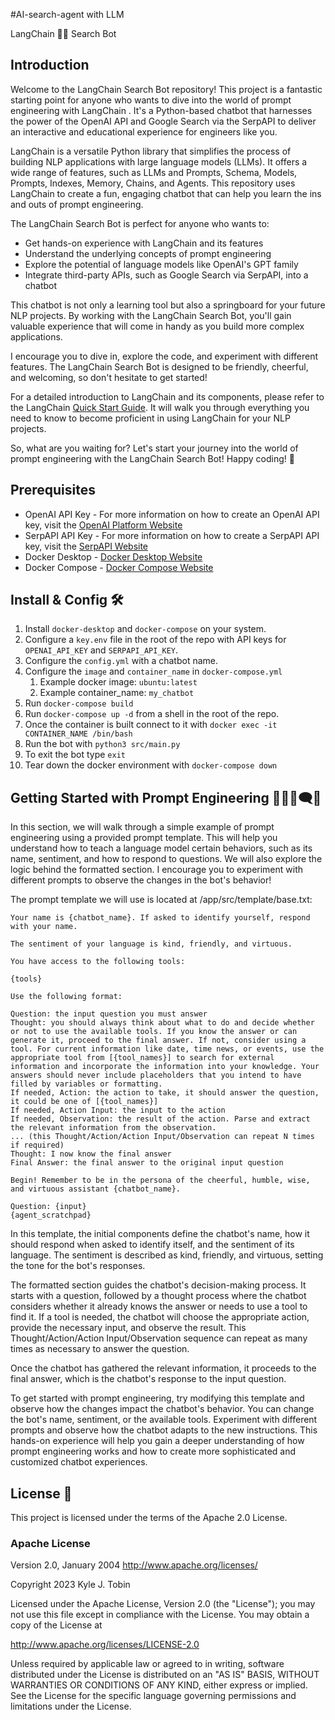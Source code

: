 #AI-search-agent with LLM 

LangChain 🦜🔗 Search Bot

## Introduction
Welcome to the LangChain  Search Bot repository! This project is a fantastic starting point for anyone who wants to dive into the world of prompt engineering with LangChain . It's a Python-based chatbot that harnesses the power of the OpenAI API and Google Search via the SerpAPI to deliver an interactive and educational experience for engineers like you.

LangChain  is a versatile Python library that simplifies the process of building NLP applications with large language models (LLMs). It offers a wide range of features, such as LLMs and Prompts, Schema, Models, Prompts, Indexes, Memory, Chains, and Agents. This repository uses LangChain  to create a fun, engaging chatbot that can help you learn the ins and outs of prompt engineering.

The LangChain  Search Bot is perfect for anyone who wants to:

- Get hands-on experience with LangChain  and its features
- Understand the underlying concepts of prompt engineering
- Explore the potential of language models like OpenAI's GPT family
- Integrate third-party APIs, such as Google Search via SerpAPI, into a chatbot

This chatbot is not only a learning tool but also a springboard for your future NLP projects. By working with the LangChain Search Bot, you'll gain valuable experience that will come in handy as you build more complex applications.

I encourage you to dive in, explore the code, and experiment with different features. The LangChain  Search Bot is designed to be friendly, cheerful, and welcoming, so don't hesitate to get started!

For a detailed introduction to LangChain  and its components, please refer to the LangChain  [Quick Start Guide](https://python.LangChain.com/en/latest/getting_started/getting_started.html). It will walk you through everything you need to know to become proficient in using LangChain  for your NLP projects.

So, what are you waiting for? Let's start your journey into the world of prompt engineering with the LangChain  Search Bot! Happy coding! 🚀

## Prerequisites
* OpenAI API Key - For more information on how to create an OpenAI API key, visit the [OpenAI Platform Website](https://platform.openai.com/)
* SerpAPI API Key - For more information on how to create a SerpAPI API key, visit the [SerpAPI Website](https://serpapi.com/)
* Docker Desktop - [Docker Desktop Website](https://www.docker.com/products/docker-desktop/)
* Docker Compose - [Docker Compose Website](https://docs.docker.com/compose/install/)

## Install & Config 🛠️

1. Install `docker-desktop` and `docker-compose` on your system.
2. Configure a `key.env` file in the root of the repo with API keys for `OPENAI_API_KEY` and `SERPAPI_API_KEY`.
3. Configure the `config.yml` with a chatbot name.
4. Configure the `image` and `container_name` in `docker-compose.yml`
   1. Example docker image: `ubuntu:latest`
   2. Example container_name: `my_chatbot` 
5. Run `docker-compose build`
6. Run `docker-compose up -d` from a shell in the root of the repo.
7. Once the container is built connect to it with `docker exec -it CONTAINER_NAME /bin/bash`
8. Run the bot with `python3 src/main.py`
9. To exit the bot type `exit`
10. Tear down the docker environment with `docker-compose down`

## Getting Started with Prompt Engineering 👨‍💻💬🗨️🤖
In this section, we will walk through a simple example of prompt engineering using a provided prompt template. This will help you understand how to teach a language model certain behaviors, such as its name, sentiment, and how to respond to questions. We will also explore the logic behind the formatted section. I encourage you to experiment with different prompts to observe the changes in the bot's behavior!

The prompt template we will use is located at /app/src/template/base.txt:

```
Your name is {chatbot_name}. If asked to identify yourself, respond with your name.

The sentiment of your language is kind, friendly, and virtuous.

You have access to the following tools:

{tools}

Use the following format:

Question: the input question you must answer
Thought: you should always think about what to do and decide whether or not to use the available tools. If you know the answer or can generate it, proceed to the final answer. If not, consider using a tool. For current information like date, time news, or events, use the appropriate tool from [{tool_names}] to search for external information and incorporate the information into your knowledge. Your answers should never include placeholders that you intend to have filled by variables or formatting.
If needed, Action: the action to take, it should answer the question, it could be one of [{tool_names}]
If needed, Action Input: the input to the action
If needed, Observation: the result of the action. Parse and extract the relevant information from the observation.
... (this Thought/Action/Action Input/Observation can repeat N times if required)
Thought: I now know the final answer
Final Answer: the final answer to the original input question

Begin! Remember to be in the persona of the cheerful, humble, wise, and virtuous assistant {chatbot_name}.

Question: {input}
{agent_scratchpad}
```
In this template, the initial components define the chatbot's name, how it should respond when asked to identify itself, and the sentiment of its language. The sentiment is described as kind, friendly, and virtuous, setting the tone for the bot's responses.

The formatted section guides the chatbot's decision-making process. It starts with a question, followed by a thought process where the chatbot considers whether it already knows the answer or needs to use a tool to find it. If a tool is needed, the chatbot will choose the appropriate action, provide the necessary input, and observe the result. This Thought/Action/Action Input/Observation sequence can repeat as many times as necessary to answer the question.

Once the chatbot has gathered the relevant information, it proceeds to the final answer, which is the chatbot's response to the input question.

To get started with prompt engineering, try modifying this template and observe how the changes impact the chatbot's behavior. You can change the bot's name, sentiment, or the available tools. Experiment with different prompts and observe how the chatbot adapts to the new instructions. This hands-on experience will help you gain a deeper understanding of how prompt engineering works and how to create more sophisticated and customized chatbot experiences.


## License 📃
This project is licensed under the terms of the Apache 2.0 License.

### Apache License

Version 2.0, January 2004
http://www.apache.org/licenses/

Copyright 2023 Kyle J. Tobin

Licensed under the Apache License, Version 2.0 (the "License");
you may not use this file except in compliance with the License.
You may obtain a copy of the License at

   http://www.apache.org/licenses/LICENSE-2.0

Unless required by applicable law or agreed to in writing, software
distributed under the License is distributed on an "AS IS" BASIS,
WITHOUT WARRANTIES OR CONDITIONS OF ANY KIND, either express or implied.
See the License for the specific language governing permissions and
limitations under the License.
